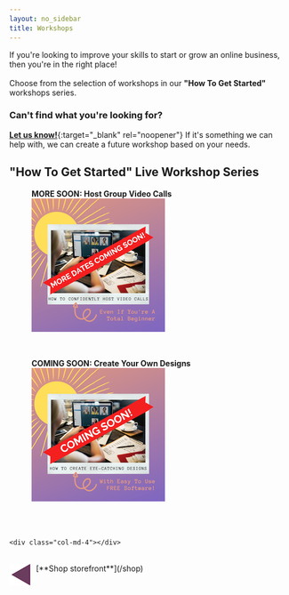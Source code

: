 ```yaml
---
layout: no_sidebar
title: Workshops
---
```


If you're looking to improve your skills to start or grow an online business, then you're in the right place!
<br><br>
Choose from the selection of workshops in our **"How To Get Started"** workshops series.
<br>
### Can't find what you're looking for?
[**Let us know!**](mailto:support@inspiringlifedesign.com){:target="_blank" rel="noopener"} If it's something we can help with, we can create a future workshop based on your needs.

## "How To Get Started" Live Workshop Series

<div class="row">
  <div class="col-md-4">
  <figure>
  <figcaption><b>MORE SOON: Host Group Video Calls</b></figcaption>
<!-- <a href="https://events.mindmint.com/6017/66372/how-to-use-video-calls-for-your-online-mastermind-even-if-youre-a-total-beginner"> -->
  <img src="/i/shop/workshops/video-calls-workshop.png" alt="How To Confidently Host Video Calls Workshop"> <!-- </a> -->
</figure>
<br>
</div>

  <div class="col-md-4">
  <figure>
  <figcaption><b>COMING SOON: Create Your Own Designs</b></figcaption>
<!-- <a href="/shop/shop-va"> -->
  <img src="/i/shop/workshops/design-workshop-soon.png" alt="How To Create Eye-Catching Designs Workshop">
  <!-- </a> -->
</figure>
<br>
</div>

  <div class="col-md-4">
<br>
  </div>
</div>

<div class="row">
  <div class="col-md-4">
</div>

  <div class="col-md-4"></div>
  
    <div class="col-md-4"></div>
</div>    

<br>
<a href="/shop" style="float: left"><img src='/i/backward.png' alt='backward arrow' /></a> &nbsp;
[**Shop storefront**](/shop)
